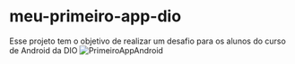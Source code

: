 # meu-primeiro-app-dio
Esse projeto tem o objetivo de realizar um desafio para os alunos do curso de Android da DIO
![PrimeiroAppAndroid](https://github.com/user-attachments/assets/d359431e-9fff-4dcc-a521-72cf1f33412c)
